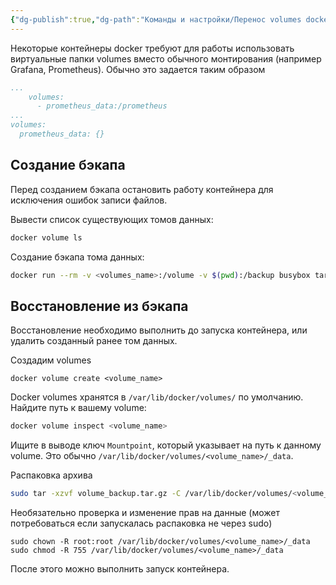 ```yaml
---
{"dg-publish":true,"dg-path":"Команды и настройки/Перенос volumes docker на другой сервер.md","permalink":"/komandy-i-nastrojki/perenos-volumes-docker-na-drugoj-server/","updated":"2025-10-13T23:12:46+03:00"}
---
```


Некоторые контейнеры docker требуют для работы использовать виртуальные папки volumes вместо обычного монтирования (например Grafana, Prometheus). Обычно это задается таким образом 
```yaml
...
	volumes:
      - prometheus_data:/prometheus
...
volumes:
  prometheus_data: {}
```

## Создание бэкапа

Перед созданием бэкапа остановить работу контейнера для исключения ошибок записи файлов.

Вывести список существующих томов данных:
```bash
docker volume ls
```

Создание бэкапа тома данных:
```sh
docker run --rm -v <volumes_name>:/volume -v $(pwd):/backup busybox tar czf /backup/<volumes_name>.tar.gz -C /volume .
```
## Восстановление из бэкапа

Восстановление необходимо выполнить до запуска контейнера, или удалить созданный ранее том данных.

Создадим volumes
```
docker volume create <volume_name>
```

Docker volumes хранятся в `/var/lib/docker/volumes/` по умолчанию. Найдите путь к вашему volume:

```bash
docker volume inspect <volume_name>
```

Ищите в выводе ключ `Mountpoint`, который указывает на путь к данному volume. Это обычно `/var/lib/docker/volumes/<volume_name>/_data`.

Распаковка архива
```sh
sudo tar -xzvf volume_backup.tar.gz -C /var/lib/docker/volumes/<volume_name>/_data
```

Необязательно проверка и изменение прав на данные (может потребоваться если запускалась распаковка не через sudo)
```
sudo chown -R root:root /var/lib/docker/volumes/<volume_name>/_data
sudo chmod -R 755 /var/lib/docker/volumes/<volume_name>/_data
```

После этого можно выполнить запуск контейнера.
